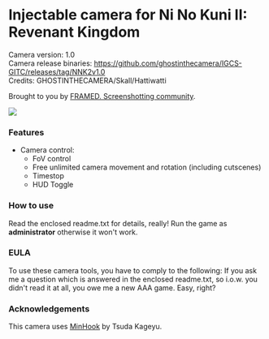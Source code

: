 Injectable camera for Ni No Kuni II: Revenant Kingdom
======================================================

Camera version: 1.0  
Camera release binaries: https://github.com/ghostinthecamera/IGCS-GITC/releases/tag/NNK2v1.0  
Credits: GHOSTINTHECAMERA/Skall/Hattiwatti  

Brought to you by [FRAMED. Screenshotting community](https://framedsc.github.io). 

![](https://framedsc.github.io/Images/FRAMED_LogoBigDarkTransparent800px.png)

### Features

- Camera control:
	- FoV control
	- Free unlimited camera movement and rotation (including cutscenes)
	- Timestop
	- HUD Toggle

### How to use
Read the enclosed readme.txt for details, really! Run the game as **administrator** otherwise it won't work.

### EULA
To use these camera tools, you have to comply to the following:
If you ask me a question which is answered in the enclosed readme.txt, so i.o.w. you didn't read it at all, 
you owe me a new AAA game. Easy, right? 

### Acknowledgements
This camera uses [MinHook](https://github.com/TsudaKageyu/minhook) by Tsuda Kageyu.
